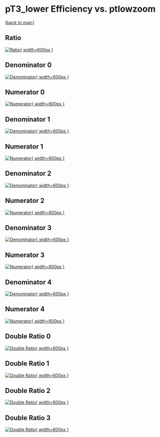 # pT3_lower Efficiency vs. ptlowzoom

[[back to main](./)]



## Ratio

[![Ratio](../mtv/var/pT3_lower_vtr_11_-1_eff_ptlowzoom.png){ width=600px }](../mtv/var/pT3_lower_vtr_11_-1_eff_ptlowzoom.pdf)

## Denominator 0

[![Denominator](../mtv/den/pT3_lower_vtr_11_-1_eff_ptlowzoom_den0.png){ width=600px }](../mtv/den/pT3_lower_vtr_11_-1_eff_ptlowzoom_den0.pdf)

## Numerator 0

[![Numerator](../mtv/num/pT3_lower_vtr_11_-1_eff_ptlowzoom_num0.png){ width=600px }](../mtv/num/pT3_lower_vtr_11_-1_eff_ptlowzoom_num0.pdf)

## Denominator 1

[![Denominator](../mtv/den/pT3_lower_vtr_11_-1_eff_ptlowzoom_den1.png){ width=600px }](../mtv/den/pT3_lower_vtr_11_-1_eff_ptlowzoom_den1.pdf)

## Numerator 1

[![Numerator](../mtv/num/pT3_lower_vtr_11_-1_eff_ptlowzoom_num1.png){ width=600px }](../mtv/num/pT3_lower_vtr_11_-1_eff_ptlowzoom_num1.pdf)

## Denominator 2

[![Denominator](../mtv/den/pT3_lower_vtr_11_-1_eff_ptlowzoom_den2.png){ width=600px }](../mtv/den/pT3_lower_vtr_11_-1_eff_ptlowzoom_den2.pdf)

## Numerator 2

[![Numerator](../mtv/num/pT3_lower_vtr_11_-1_eff_ptlowzoom_num2.png){ width=600px }](../mtv/num/pT3_lower_vtr_11_-1_eff_ptlowzoom_num2.pdf)

## Denominator 3

[![Denominator](../mtv/den/pT3_lower_vtr_11_-1_eff_ptlowzoom_den3.png){ width=600px }](../mtv/den/pT3_lower_vtr_11_-1_eff_ptlowzoom_den3.pdf)

## Numerator 3

[![Numerator](../mtv/num/pT3_lower_vtr_11_-1_eff_ptlowzoom_num3.png){ width=600px }](../mtv/num/pT3_lower_vtr_11_-1_eff_ptlowzoom_num3.pdf)

## Denominator 4

[![Denominator](../mtv/den/pT3_lower_vtr_11_-1_eff_ptlowzoom_den4.png){ width=600px }](../mtv/den/pT3_lower_vtr_11_-1_eff_ptlowzoom_den4.pdf)

## Numerator 4

[![Numerator](../mtv/num/pT3_lower_vtr_11_-1_eff_ptlowzoom_num4.png){ width=600px }](../mtv/num/pT3_lower_vtr_11_-1_eff_ptlowzoom_num4.pdf)

## Double Ratio 0

[![Double Ratio](../mtv/ratio/pT3_lower_vtr_11_-1_eff_ptlowzoom_ratio0.png){ width=600px }](../mtv/ratio/pT3_lower_vtr_11_-1_eff_ptlowzoom_ratio0.pdf)

## Double Ratio 1

[![Double Ratio](../mtv/ratio/pT3_lower_vtr_11_-1_eff_ptlowzoom_ratio1.png){ width=600px }](../mtv/ratio/pT3_lower_vtr_11_-1_eff_ptlowzoom_ratio1.pdf)

## Double Ratio 2

[![Double Ratio](../mtv/ratio/pT3_lower_vtr_11_-1_eff_ptlowzoom_ratio2.png){ width=600px }](../mtv/ratio/pT3_lower_vtr_11_-1_eff_ptlowzoom_ratio2.pdf)

## Double Ratio 3

[![Double Ratio](../mtv/ratio/pT3_lower_vtr_11_-1_eff_ptlowzoom_ratio3.png){ width=600px }](../mtv/ratio/pT3_lower_vtr_11_-1_eff_ptlowzoom_ratio3.pdf)

